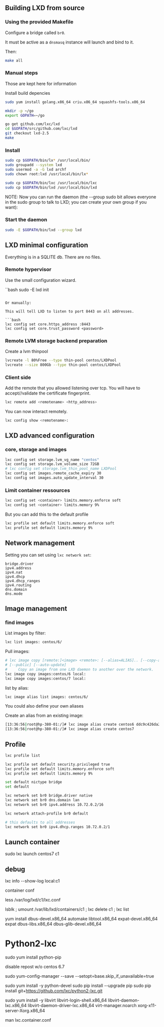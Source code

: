 ## Building LXD from source

### Using the provided Makefile

Configure a bridge called `br0`.

It must be active as a `dnsmasq` instance will launch and bind to it.

Then:

```bash
make all
```

### Manual steps

Those are kept here for information

Install build depencies

```bash
sudo yum install golang.x86_64 criu.x86_64 squashfs-tools.x86_64
```

```bash
mkdir -p ~/go
export GOPATH=~/go

go get github.com/lxc/lxd
cd $GOPATH/src/github.com/lxc/lxd
git checkout lxd-2.5
make
```

### Install

```bash
sudo cp $GOPATH/bin/lx* /usr/local/bin/
sudo groupadd --system lxd
sudo usermod -a -G lxd archf
sudo chown root:lxd /usr/local/bin/lx*
```

```bash
sudo cp $GOPATH/bin/lxc /usr/local/bin/lxc
sudo cp $GOPATH/bin/lxd /usr/local/bin/lxd
```

NOTE: Now you can run the daemon (the --group sudo bit allows everyone in the
    sudo group to talk to LXD; you can create your own group if you want):

### Start the daemon

```bash
sudo -E $GOPATH/bin/lxd --group lxd
```

## LXD minimal configuration

Everything is in a SQLITE db. There are no files.

### Remote hypervisor

Use the small configuration wizard.

``bash
sudo -E lxd init
```

Or manually:

This will tell LXD to listen to port 8443 on all addresses.

```bash
lxc config set core.https_address :8443
lxc config set core.trust_password <password>
```

### Remote LVM storage backend preparation

Create a lvm thinpool

```bash
lvcreate -l 80%Free --type thin-pool centos/LXDPool
lvcreate --size 800Gb --type thin-pool centos/LXDPool
```

### Client side

Add the remote that you allowed listening over tcp. You will have to
accept//validate the certificate fingerprint.

```bash
lxc remote add <remotename> <http_address>
```

You can now interact remotely.

```bash
lxc config show <remotename>:
```

## LXD advanced configuration

### core, storage and images

```bash
lxc config set storage.lvm_vg_name "centos"
lxc config set storage.lvm_volume_size 72GB
# lxc config set storage.lvm_thin_pool_name LXDPool
lxc config set images.remote_cache_expiry 30
lxc config set images.auto_update_interval 30
```

### Limit container ressources

```bash
lxc config set <container> limits.memory.enforce soft
lxc config set <container> limits.memory 9%
```

But you can add this to the default profile

```bash
lxc profile set default limits.memory.enforce soft
lxc profile set default limits.memory 9%
```

## Network management

Setting you can set using `lxc network set`:

```
bridge.driver
ipv4.address
ipv4.nat
ipv4.dhcp
ipv4.dhcp_ranges
ipv4.routing
dns.domain
dns.mode
```

## Image management

### find images

List images by filter:

```bash
lxc list images: centos/6/
```

Pull images:

```bash
# lxc image copy [remote:]<image> <remote>: [--alias=ALIAS].. [--copy-aliases]
# [--public] [--auto-update]
#     Copy an image from one LXD daemon to another over the network.
lxc image copy images:centos/6 local:
lxc image copy images:centos/7 local:
```

list by alias:

```bash
lxc image alias list images: centos/6/
```

You could also define your own aliases

Create an alias from an existing image:

```bash
[13:36:56|root@hp-380-01:/]# lxc image alias create centos6 ddc9c426da28
[13:36:56|root@hp-380-01:/]# lxc image alias create centos7
```

## Profile

```bash
lxc profile list

lxc profile set default security.privileged true
lxc profile set default limits.memory.enforce soft
lxc profile set default limits.memory 9%

set default nictype bridge
set default

lxc network set br0 bridge.driver native
lxc network set br0 dns.domain lan
lxc network set br0 ipv4.address 10.72.0.2/16

lxc network attach-profile br0 default

# this defaults to all addresses
lxc network set br0 ipv4.dhcp.ranges 10.72.0.2/1
```

## Launch container

sudo lxc launch centos7  c1
## debug

lxc info --show-log local:c1

container conf

less /var/log/lxd/c1/lxc.conf

lsblk ; umount /var/lib/lxd/containers/c1 ; lxc delete c1 ; lxc list

yum install dbus-devel.x86_64 automake libtool.x86_64 expat-devel.x86_64 expat
dbus-libs.x86_64 dbus-glib-devel.x86_64

# Python2-lxc

sudo yum install python-pip

disable repost w/o centos 6.7

sudo yum-config-manager --save --setopt=base.skip_if_unavailable=true

sudo yum install -y python-devel
sudo pip install --upgrade pip
sudo pip install git+https://github.com/lxc/python2-lxc.git

sudo yum install -y libvirt libvirt-login-shell.x86_64 libvirt-daemon-lxc.x86_64
libvirt-daemon-driver-lxc.x86_64 virt-manager.noarch xorg-x11-server-Xorg.x86_64

man lxc.container.conf

